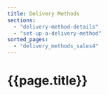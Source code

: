 ```yaml
---
title: Delivery Methods
sections:
  - "delivery-method-details"
  - "set-up-a-delivery-method"
sorted_pages:
  - "delivery_methods_sales4"
---
```

# {{page.title}}
